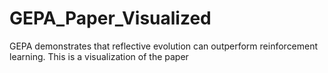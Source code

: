 # GEPA_Paper_Visualized
GEPA demonstrates that reflective evolution can outperform reinforcement learning. This is a visualization of the paper
